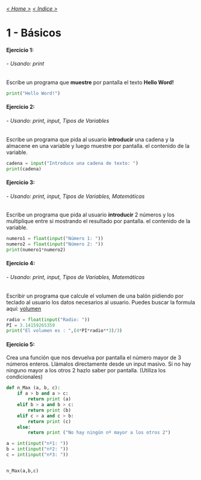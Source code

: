 _[< Home >](../README.md)_ _[< Indice >](indicetests.md)_

# 1 - Básicos
#### Ejercicio 1:
###### - Usando: _print_

Escribe un programa que **muestre** por pantalla el texto **Hello Word!**

````python
print("Hello Word!")
````

#### Ejercicio 2:
###### - Usando: _print, input, Tipos de Variables_

Escribe un programa que pida al usuario **introducir** una cadena y la almacene en una variable y luego muestre por pantalla.
el contenido de la variable.

````python
cadena = input("Introduce una cadena de texto: ")
print(cadena)
````

#### Ejercicio 3:
###### - Usando: _print, input, Tipos de Variables, Matemáticas_

Escribe un programa que pida al usuario **introducir** 2 números y los multiplique entre si mostrando el resultado por pantalla.
el contenido de la variable.

````python
numero1 = float(input("Número 1: "))
numero2 = float(input("Número 2: "))
print(numero1*numero2)
````

#### Ejercicio 4:
###### - Usando: _print, input, Tipos de Variables, Matemáticas_

Escribir un programa que calcule el volumen de una balón pidiendo por teclado al usuario los datos necesarios al usuario.
Puedes buscar la formula aquí: [volumen ](https://es.wikipedia.org/wiki/Esfera) 

````python
radio = float(input("Radio: "))
PI = 3.14159265359
print("El volumen es : ",(4*PI*radio**3)/3)
````

#### Ejercicio 5:
Crea una función que nos devuelva por pantalla el número mayor de 3 números enteros. Llámalos directamente desde un input masivo. Si no hay ninguno mayor a los otros 2 hazlo saber por pantalla. (Utiliza los condicionales)

````python
def n_Max (a, b, c):
    if a > b and a > c:
        return print (a)
    elif b > a and b > c:
        return print (b)
    elif c > a and c > b:
        return print (c)
    else:
        return print ("No hay ningún nº mayor a los otros 2")

a = int(input("nº1: "))
b = int(input("nº2: "))
c = int(input("nº3: "))


n_Max(a,b,c)
````